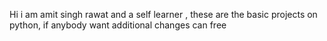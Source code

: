 Hi i am amit singh rawat and a self learner , these are the basic projects on python, if anybody want additional changes can free
